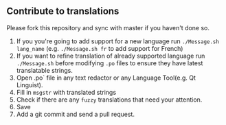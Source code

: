 ## Contribute to translations ##

Please fork this repository and sync with master if you haven't done so.

1. If you you're going to add support for a new language run `./Message.sh lang_name` (e.g. `./Message.sh fr` to add support for French)
2. If you want to refine translation of already supported language run `./Message.sh` before modifying `.po` files to ensure they have latest translatable strings.
3. Open .po` file in any text redactor or any Language Tool(e.g. Qt Linguist).
4. Fill in `msgstr` with translated strings
5. Check if there are any `fuzzy` translations that need your attention.
6. Save
7. Add a git commit and send a pull request.
